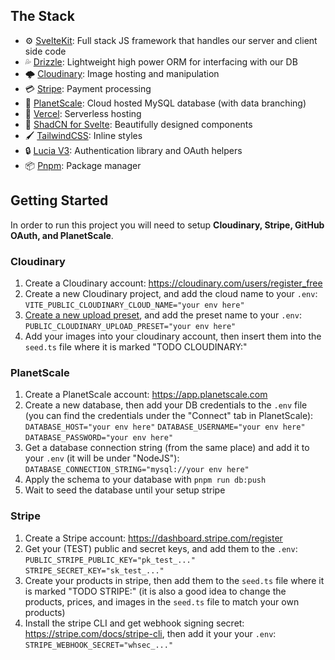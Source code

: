 
## The Stack

- ⚙️ [SvelteKit]("https://kit.svelte.dev/docs/introduction"): Full stack JS framework that handles our server and client side code
- 💦 [Drizzle]("https://orm.drizzle.team/docs/overview"): Lightweight high power ORM for interfacing with our DB
- 🌩️ [Cloudinary]("https://svelte.cloudinary.dev/"): Image hosting and manipulation
- 💳 [Stripe]("https://stripe.com/docs"): Payment processing
- 💽 [PlanetScale]("https://planetscale.com/"): Cloud hosted MySQL database (with data branching)
- 🚀 [Vercel]("https://vercel.com/home"): Serverless hosting
- 🎨 [ShadCN for Svelte]("https://www.shadcn-svelte.com/"): Beautifully designed components
- 🖌️ [TailwindCSS]("https://tailwindcss.com/docs/installation"): Inline styles
- 🔒 [Lucia V3]("https://v3.lucia-auth.com/"): Authentication library and OAuth helpers
- 📦 [Pnpm]("https://pnpm.io/"): Package manager

## Getting Started

In order to run this project you will need to setup **Cloudinary, Stripe, GitHub OAuth, and PlanetScale**.

### Cloudinary

1. Create a Cloudinary account: https://cloudinary.com/users/register_free
2. Create a new Cloudinary project, and add the cloud name to your ```.env```:
```VITE_PUBLIC_CLOUDINARY_CLOUD_NAME="your env here"```
3. [Create a new upload preset]("https://cloudinary.com/documentation/upload_presets#managing_upload_presets_using_the_settings_ui"), and add the preset name to your ```.env```:
```PUBLIC_CLOUDINARY_UPLOAD_PRESET="your env here"```
4. Add your images into your cloudinary account, then insert them into the ```seed.ts``` file where it is marked "TODO CLOUDINARY:"

### PlanetScale

1. Create a PlanetScale account: https://app.planetscale.com
2. Create a new database, then add your DB credentials to the ```.env``` file (you can find the credentials under the "Connect" tab in PlanetScale):
```DATABASE_HOST="your env here"```
```DATABASE_USERNAME="your env here"```
```DATABASE_PASSWORD="your env here"```
3. Get a database connection string (from the same place) and add it to your ```.env``` (it will be under "NodeJS"):
```DATABASE_CONNECTION_STRING="mysql://your env here"```
4. Apply the schema to your database with ```pnpm run db:push```
5. Wait to seed the database until your setup stripe

### Stripe

1. Create a Stripe account: https://dashboard.stripe.com/register
2. Get your (TEST) public and secret keys, and add them to the ```.env```:
```PUBLIC_STRIPE_PUBLIC_KEY="pk_test_..."```
```STRIPE_SECRET_KEY="sk_test_..."```
3. Create your products in stripe, then add them to the ```seed.ts``` file where it is marked "TODO STRIPE:" (it is also a good idea to change the products, prices, and images in the ```seed.ts``` file to match your own products)
4. Install the stripe CLI and get webhook signing secret: https://stripe.com/docs/stripe-cli, then add it your your ```.env```:
```STRIPE_WEBHOOK_SECRET="whsec_..."```
